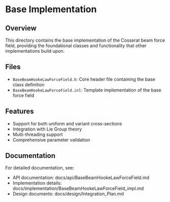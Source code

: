 # Base Implementation

## Overview
This directory contains the base implementation of the Cosserat beam force field, providing the foundational classes and functionality that other implementations build upon.

## Files
- `BaseBeamHookeLawForceField.h`: Core header file containing the base class definition
- `BaseBeamHookeLawForceField.inl`: Template implementation of the base force field

## Features
- Support for both uniform and variant cross-sections
- Integration with Lie Group theory
- Multi-threading support
- Comprehensive parameter validation

## Documentation
For detailed documentation, see:
- API documentation: docs/api/BaseBeamHookeLawForceField.md
- Implementation details: docs/implementation/BaseBeamHookeLawForceField_impl.md
- Design documents: docs/design/Integration_Plan.md
